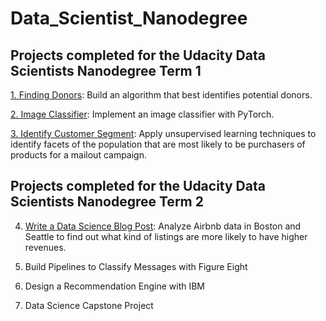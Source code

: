# Data_Scientist_Nanodegree

## Projects completed for the Udacity Data Scientists Nanodegree Term 1
[1. Finding Donors](https://github.com/joshxinjie/Data_Scientist_Nanodegree/tree/master/finding_donors): Build an algorithm that best identifies potential donors.

[2. Image Classifier](https://github.com/joshxinjie/Data_Scientist_Nanodegree/tree/master/image_classifier): Implement an image classifier with PyTorch. 

[3. Identify Customer Segment](https://github.com/joshxinjie/Data_Scientist_Nanodegree/tree/master/identify_customer_segment): Apply unsupervised learning techniques to identify facets of the population that are most likely to be purchasers of products for a mailout campaign.

## Projects completed for the Udacity Data Scientists Nanodegree Term 2
4. [Write a Data Science Blog Post](https://github.com/joshxinjie/Data_Scientist_Nanodegree/tree/master/data_science_blog): Analyze Airbnb data in Boston and Seattle to find out what kind of listings are more likely to have  higher revenues.

5. Build Pipelines to Classify Messages with Figure Eight

6. Design a Recommendation Engine with IBM

7. Data Science Capstone Project
